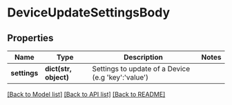 # DeviceUpdateSettingsBody

## Properties
Name | Type | Description | Notes
------------ | ------------- | ------------- | -------------
**settings** | **dict(str, object)** | Settings to update of a Device (e.g &#x27;key&#x27;:&#x27;value&#x27;) | 

[[Back to Model list]](../README.md#documentation-for-models) [[Back to API list]](../README.md#documentation-for-api-endpoints) [[Back to README]](../README.md)

